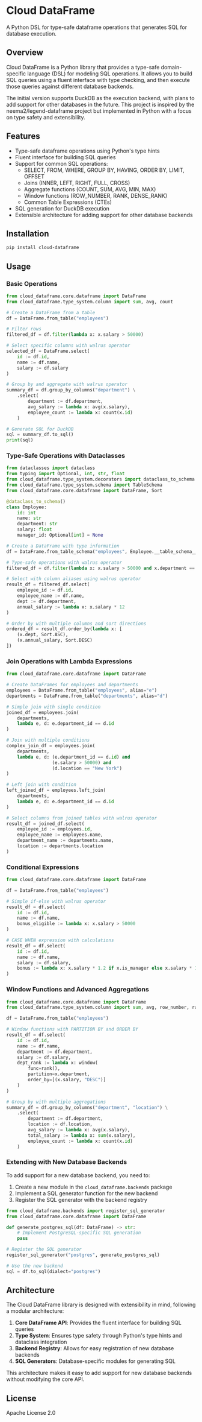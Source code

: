# Cloud DataFrame

A Python DSL for type-safe dataframe operations that generates SQL for database execution.

## Overview

Cloud DataFrame is a Python library that provides a type-safe domain-specific language (DSL) for modeling SQL operations. It allows you to build SQL queries using a fluent interface with type checking, and then execute those queries against different database backends.

The initial version supports DuckDB as the execution backend, with plans to add support for other databases in the future. This project is inspired by the neema2/legend-dataframe project but implemented in Python with a focus on type safety and extensibility.

## Features

- Type-safe dataframe operations using Python's type hints
- Fluent interface for building SQL queries
- Support for common SQL operations:
  - SELECT, FROM, WHERE, GROUP BY, HAVING, ORDER BY, LIMIT, OFFSET
  - Joins (INNER, LEFT, RIGHT, FULL, CROSS)
  - Aggregate functions (COUNT, SUM, AVG, MIN, MAX)
  - Window functions (ROW_NUMBER, RANK, DENSE_RANK)
  - Common Table Expressions (CTEs)
- SQL generation for DuckDB execution
- Extensible architecture for adding support for other database backends

## Installation

```bash
pip install cloud-dataframe
```

## Usage

### Basic Operations

```python
from cloud_dataframe.core.dataframe import DataFrame
from cloud_dataframe.type_system.column import sum, avg, count

# Create a DataFrame from a table
df = DataFrame.from_table("employees")

# Filter rows
filtered_df = df.filter(lambda x: x.salary > 50000)

# Select specific columns with walrus operator
selected_df = DataFrame.select(
    id := df.id,
    name := df.name,
    salary := df.salary
)

# Group by and aggregate with walrus operator
summary_df = df.group_by_columns("department") \
    .select(
        department := df.department,
        avg_salary := lambda x: avg(x.salary),
        employee_count := lambda x: count(x.id)
    )

# Generate SQL for DuckDB
sql = summary_df.to_sql()
print(sql)
```

### Type-Safe Operations with Dataclasses

```python
from dataclasses import dataclass
from typing import Optional, int, str, float
from cloud_dataframe.type_system.decorators import dataclass_to_schema
from cloud_dataframe.type_system.schema import TableSchema
from cloud_dataframe.core.dataframe import DataFrame, Sort

@dataclass_to_schema()
class Employee:
    id: int
    name: str
    department: str
    salary: float
    manager_id: Optional[int] = None

# Create a DataFrame with type information
df = DataFrame.from_table_schema("employees", Employee.__table_schema__)

# Type-safe operations with walrus operator
filtered_df = df.filter(lambda x: x.salary > 50000 and x.department == "Engineering")

# Select with column aliases using walrus operator
result_df = filtered_df.select(
    employee_id := df.id,
    employee_name := df.name,
    dept := df.department,
    annual_salary := lambda x: x.salary * 12
)

# Order by with multiple columns and sort directions
ordered_df = result_df.order_by(lambda x: [
    (x.dept, Sort.ASC),
    (x.annual_salary, Sort.DESC)
])
```

### Join Operations with Lambda Expressions

```python
from cloud_dataframe.core.dataframe import DataFrame

# Create DataFrames for employees and departments
employees = DataFrame.from_table("employees", alias="e")
departments = DataFrame.from_table("departments", alias="d")

# Simple join with single condition
joined_df = employees.join(
    departments,
    lambda e, d: e.department_id == d.id
)

# Join with multiple conditions
complex_join_df = employees.join(
    departments,
    lambda e, d: (e.department_id == d.id) and 
                 (e.salary > 50000) and 
                 (d.location == "New York")
)

# Left join with condition
left_joined_df = employees.left_join(
    departments,
    lambda e, d: e.department_id == d.id
)

# Select columns from joined tables with walrus operator
result_df = joined_df.select(
    employee_id := employees.id,
    employee_name := employees.name,
    department_name := departments.name,
    location := departments.location
)
```

### Conditional Expressions

```python
from cloud_dataframe.core.dataframe import DataFrame

df = DataFrame.from_table("employees")

# Simple if-else with walrus operator
result_df = df.select(
    id := df.id,
    name := df.name,
    bonus_eligible := lambda x: x.salary > 50000
)

# CASE WHEN expression with calculations
result_df = df.select(
    id := df.id,
    name := df.name,
    salary := df.salary,
    bonus := lambda x: x.salary * 1.2 if x.is_manager else x.salary * 1.1 if x.age > 40 else x.salary
)
```

### Window Functions and Advanced Aggregations

```python
from cloud_dataframe.core.dataframe import DataFrame
from cloud_dataframe.type_system.column import sum, avg, row_number, rank, dense_rank

df = DataFrame.from_table("employees")

# Window functions with PARTITION BY and ORDER BY
result_df = df.select(
    id := df.id,
    name := df.name,
    department := df.department,
    salary := df.salary,
    dept_rank := lambda x: window(
        func=rank(),
        partition=x.department,
        order_by=[(x.salary, "DESC")]
    )
)

# Group by with multiple aggregations
summary_df = df.group_by_columns("department", "location") \
    .select(
        department := df.department,
        location := df.location,
        avg_salary := lambda x: avg(x.salary),
        total_salary := lambda x: sum(x.salary),
        employee_count := lambda x: count(x.id)
    )
```

### Extending with New Database Backends

To add support for a new database backend, you need to:

1. Create a new module in the `cloud_dataframe.backends` package
2. Implement a SQL generator function for the new backend
3. Register the SQL generator with the backend registry

```python
from cloud_dataframe.backends import register_sql_generator
from cloud_dataframe.core.dataframe import DataFrame

def generate_postgres_sql(df: DataFrame) -> str:
    # Implement PostgreSQL-specific SQL generation
    pass

# Register the SQL generator
register_sql_generator("postgres", generate_postgres_sql)

# Use the new backend
sql = df.to_sql(dialect="postgres")
```

## Architecture

The Cloud DataFrame library is designed with extensibility in mind, following a modular architecture:

1. **Core DataFrame API**: Provides the fluent interface for building SQL queries
2. **Type System**: Ensures type safety through Python's type hints and dataclass integration
3. **Backend Registry**: Allows for easy registration of new database backends
4. **SQL Generators**: Database-specific modules for generating SQL

This architecture makes it easy to add support for new database backends without modifying the core API.

## License

Apache License 2.0
